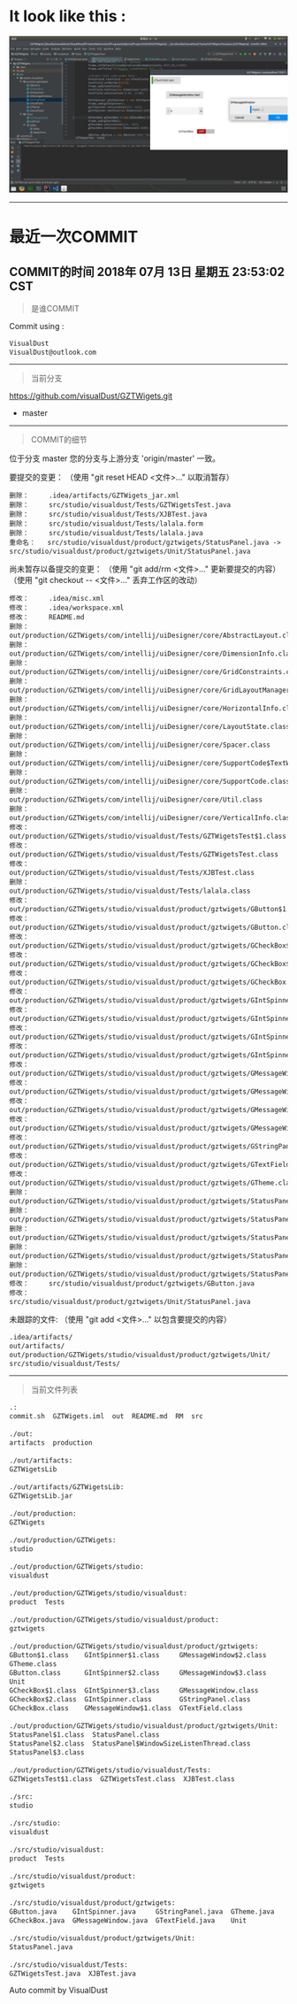 
# It look like this :

![emmm...](https://github.com/visualDust/WikiMediaURL/blob/master/GZTWigets/TestShot.png)

---

# 最近一次COMMIT

COMMIT的时间
2018年 07月 13日 星期五 23:53:02 CST
---
> 是谁COMMIT

Commit using :
```
VisualDust
VisualDust@outlook.com
```
---
> 当前分支

https://github.com/visualDust/GZTWigets.git
* master

---
> COMMIT的细节

位于分支 master
您的分支与上游分支 'origin/master' 一致。

要提交的变更：
  （使用 "git reset HEAD <文件>..." 以取消暂存）

	删除：     .idea/artifacts/GZTWigets_jar.xml
	删除：     src/studio/visualdust/Tests/GZTWigetsTest.java
	删除：     src/studio/visualdust/Tests/XJBTest.java
	删除：     src/studio/visualdust/Tests/lalala.form
	删除：     src/studio/visualdust/Tests/lalala.java
	重命名：   src/studio/visualdust/product/gztwigets/StatusPanel.java -> src/studio/visualdust/product/gztwigets/Unit/StatusPanel.java

尚未暂存以备提交的变更：
  （使用 "git add/rm <文件>..." 更新要提交的内容）
  （使用 "git checkout -- <文件>..." 丢弃工作区的改动）

	修改：     .idea/misc.xml
	修改：     .idea/workspace.xml
	修改：     README.md
	删除：     out/production/GZTWigets/com/intellij/uiDesigner/core/AbstractLayout.class
	删除：     out/production/GZTWigets/com/intellij/uiDesigner/core/DimensionInfo.class
	删除：     out/production/GZTWigets/com/intellij/uiDesigner/core/GridConstraints.class
	删除：     out/production/GZTWigets/com/intellij/uiDesigner/core/GridLayoutManager.class
	删除：     out/production/GZTWigets/com/intellij/uiDesigner/core/HorizontalInfo.class
	删除：     out/production/GZTWigets/com/intellij/uiDesigner/core/LayoutState.class
	删除：     out/production/GZTWigets/com/intellij/uiDesigner/core/Spacer.class
	删除：     out/production/GZTWigets/com/intellij/uiDesigner/core/SupportCode$TextWithMnemonic.class
	删除：     out/production/GZTWigets/com/intellij/uiDesigner/core/SupportCode.class
	删除：     out/production/GZTWigets/com/intellij/uiDesigner/core/Util.class
	删除：     out/production/GZTWigets/com/intellij/uiDesigner/core/VerticalInfo.class
	修改：     out/production/GZTWigets/studio/visualdust/Tests/GZTWigetsTest$1.class
	修改：     out/production/GZTWigets/studio/visualdust/Tests/GZTWigetsTest.class
	修改：     out/production/GZTWigets/studio/visualdust/Tests/XJBTest.class
	删除：     out/production/GZTWigets/studio/visualdust/Tests/lalala.class
	修改：     out/production/GZTWigets/studio/visualdust/product/gztwigets/GButton$1.class
	修改：     out/production/GZTWigets/studio/visualdust/product/gztwigets/GButton.class
	修改：     out/production/GZTWigets/studio/visualdust/product/gztwigets/GCheckBox$1.class
	修改：     out/production/GZTWigets/studio/visualdust/product/gztwigets/GCheckBox$2.class
	修改：     out/production/GZTWigets/studio/visualdust/product/gztwigets/GCheckBox.class
	修改：     out/production/GZTWigets/studio/visualdust/product/gztwigets/GIntSpinner$1.class
	修改：     out/production/GZTWigets/studio/visualdust/product/gztwigets/GIntSpinner$2.class
	修改：     out/production/GZTWigets/studio/visualdust/product/gztwigets/GIntSpinner$3.class
	修改：     out/production/GZTWigets/studio/visualdust/product/gztwigets/GIntSpinner.class
	修改：     out/production/GZTWigets/studio/visualdust/product/gztwigets/GMessageWindow$1.class
	修改：     out/production/GZTWigets/studio/visualdust/product/gztwigets/GMessageWindow$2.class
	修改：     out/production/GZTWigets/studio/visualdust/product/gztwigets/GMessageWindow$3.class
	修改：     out/production/GZTWigets/studio/visualdust/product/gztwigets/GMessageWindow.class
	修改：     out/production/GZTWigets/studio/visualdust/product/gztwigets/GStringPanel.class
	修改：     out/production/GZTWigets/studio/visualdust/product/gztwigets/GTextField.class
	修改：     out/production/GZTWigets/studio/visualdust/product/gztwigets/GTheme.class
	删除：     out/production/GZTWigets/studio/visualdust/product/gztwigets/StatusPanel$1.class
	删除：     out/production/GZTWigets/studio/visualdust/product/gztwigets/StatusPanel$2.class
	删除：     out/production/GZTWigets/studio/visualdust/product/gztwigets/StatusPanel$3.class
	删除：     out/production/GZTWigets/studio/visualdust/product/gztwigets/StatusPanel$WindowSizeListenThread.class
	删除：     out/production/GZTWigets/studio/visualdust/product/gztwigets/StatusPanel.class
	修改：     src/studio/visualdust/product/gztwigets/GButton.java
	修改：     src/studio/visualdust/product/gztwigets/Unit/StatusPanel.java

未跟踪的文件:
  （使用 "git add <文件>..." 以包含要提交的内容）

	.idea/artifacts/
	out/artifacts/
	out/production/GZTWigets/studio/visualdust/product/gztwigets/Unit/
	src/studio/visualdust/Tests/

---
> 当前文件列表

```
.:
commit.sh  GZTWigets.iml  out  README.md  RM  src

./out:
artifacts  production

./out/artifacts:
GZTWigetsLib

./out/artifacts/GZTWigetsLib:
GZTWigetsLib.jar

./out/production:
GZTWigets

./out/production/GZTWigets:
studio

./out/production/GZTWigets/studio:
visualdust

./out/production/GZTWigets/studio/visualdust:
product  Tests

./out/production/GZTWigets/studio/visualdust/product:
gztwigets

./out/production/GZTWigets/studio/visualdust/product/gztwigets:
GButton$1.class    GIntSpinner$1.class	   GMessageWindow$2.class  GTheme.class
GButton.class	   GIntSpinner$2.class	   GMessageWindow$3.class  Unit
GCheckBox$1.class  GIntSpinner$3.class	   GMessageWindow.class
GCheckBox$2.class  GIntSpinner.class	   GStringPanel.class
GCheckBox.class    GMessageWindow$1.class  GTextField.class

./out/production/GZTWigets/studio/visualdust/product/gztwigets/Unit:
StatusPanel$1.class  StatusPanel.class
StatusPanel$2.class  StatusPanel$WindowSizeListenThread.class
StatusPanel$3.class

./out/production/GZTWigets/studio/visualdust/Tests:
GZTWigetsTest$1.class  GZTWigetsTest.class  XJBTest.class

./src:
studio

./src/studio:
visualdust

./src/studio/visualdust:
product  Tests

./src/studio/visualdust/product:
gztwigets

./src/studio/visualdust/product/gztwigets:
GButton.java	GIntSpinner.java     GStringPanel.java	GTheme.java
GCheckBox.java	GMessageWindow.java  GTextField.java	Unit

./src/studio/visualdust/product/gztwigets/Unit:
StatusPanel.java

./src/studio/visualdust/Tests:
GZTWigetsTest.java  XJBTest.java
```

Auto commit by VisualDust
